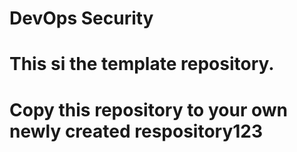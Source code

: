 # DevOps Security
# This si the template repository.
# Copy this repository to your own newly created respository123

